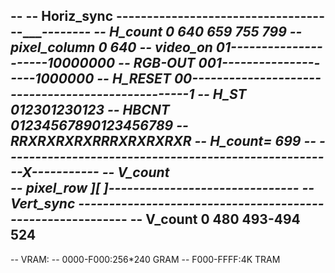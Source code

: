 -- 
--  Horiz_sync  ------------------------------------__________--------
--  H_count       0                    640         659       755    799
--  pixel_column  0                    640
--  video_on      01---------------------10000000
--  RGB-OUT       001--------------------1000000
--  H_RESET       00--------------------------------------------------1
--  H_ST          012301230123
--  HBCNT         01234567890123456789
--                RRXRXRXRXRRRXRXRXRXR
--                                              H_count= 699
--  ------------------------------------------------------X-----------
--  V_count  
--  pixel_row     ][                  ]-------------------------------
--  Vert_sync      -----------------------------------------------_______------------
--  V_count         0                                      480    493-494          524
--
--  VRAM:
--  0000-F000:256*240 GRAM
--  F000-FFFF:4K      TRAM